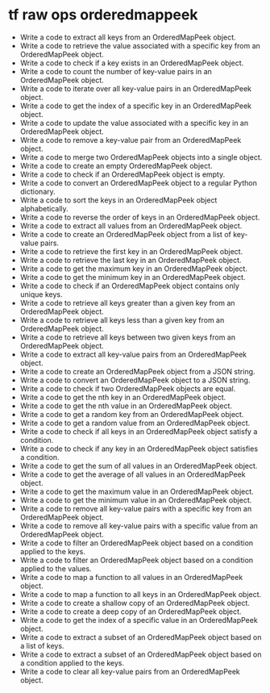 # tf raw ops orderedmappeek

- Write a code to extract all keys from an OrderedMapPeek object.
- Write a code to retrieve the value associated with a specific key from an OrderedMapPeek object.
- Write a code to check if a key exists in an OrderedMapPeek object.
- Write a code to count the number of key-value pairs in an OrderedMapPeek object.
- Write a code to iterate over all key-value pairs in an OrderedMapPeek object.
- Write a code to get the index of a specific key in an OrderedMapPeek object.
- Write a code to update the value associated with a specific key in an OrderedMapPeek object.
- Write a code to remove a key-value pair from an OrderedMapPeek object.
- Write a code to merge two OrderedMapPeek objects into a single object.
- Write a code to create an empty OrderedMapPeek object.
- Write a code to check if an OrderedMapPeek object is empty.
- Write a code to convert an OrderedMapPeek object to a regular Python dictionary.
- Write a code to sort the keys in an OrderedMapPeek object alphabetically.
- Write a code to reverse the order of keys in an OrderedMapPeek object.
- Write a code to extract all values from an OrderedMapPeek object.
- Write a code to create an OrderedMapPeek object from a list of key-value pairs.
- Write a code to retrieve the first key in an OrderedMapPeek object.
- Write a code to retrieve the last key in an OrderedMapPeek object.
- Write a code to get the maximum key in an OrderedMapPeek object.
- Write a code to get the minimum key in an OrderedMapPeek object.
- Write a code to check if an OrderedMapPeek object contains only unique keys.
- Write a code to retrieve all keys greater than a given key from an OrderedMapPeek object.
- Write a code to retrieve all keys less than a given key from an OrderedMapPeek object.
- Write a code to retrieve all keys between two given keys from an OrderedMapPeek object.
- Write a code to extract all key-value pairs from an OrderedMapPeek object.
- Write a code to create an OrderedMapPeek object from a JSON string.
- Write a code to convert an OrderedMapPeek object to a JSON string.
- Write a code to check if two OrderedMapPeek objects are equal.
- Write a code to get the nth key in an OrderedMapPeek object.
- Write a code to get the nth value in an OrderedMapPeek object.
- Write a code to get a random key from an OrderedMapPeek object.
- Write a code to get a random value from an OrderedMapPeek object.
- Write a code to check if all keys in an OrderedMapPeek object satisfy a condition.
- Write a code to check if any key in an OrderedMapPeek object satisfies a condition.
- Write a code to get the sum of all values in an OrderedMapPeek object.
- Write a code to get the average of all values in an OrderedMapPeek object.
- Write a code to get the maximum value in an OrderedMapPeek object.
- Write a code to get the minimum value in an OrderedMapPeek object.
- Write a code to remove all key-value pairs with a specific key from an OrderedMapPeek object.
- Write a code to remove all key-value pairs with a specific value from an OrderedMapPeek object.
- Write a code to filter an OrderedMapPeek object based on a condition applied to the keys.
- Write a code to filter an OrderedMapPeek object based on a condition applied to the values.
- Write a code to map a function to all values in an OrderedMapPeek object.
- Write a code to map a function to all keys in an OrderedMapPeek object.
- Write a code to create a shallow copy of an OrderedMapPeek object.
- Write a code to create a deep copy of an OrderedMapPeek object.
- Write a code to get the index of a specific value in an OrderedMapPeek object.
- Write a code to extract a subset of an OrderedMapPeek object based on a list of keys.
- Write a code to extract a subset of an OrderedMapPeek object based on a condition applied to the keys.
- Write a code to clear all key-value pairs from an OrderedMapPeek object.